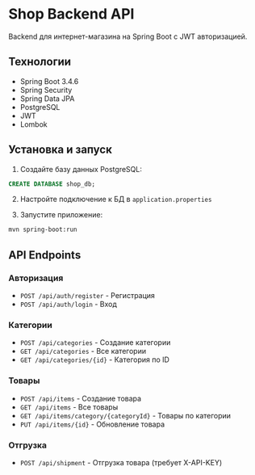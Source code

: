 # Shop Backend API

Backend для интернет-магазина на Spring Boot с JWT авторизацией.

## Технологии
- Spring Boot 3.4.6
- Spring Security
- Spring Data JPA
- PostgreSQL
- JWT
- Lombok

## Установка и запуск

1. Создайте базу данных PostgreSQL:
```sql
CREATE DATABASE shop_db;
```

2. Настройте подключение к БД в `application.properties`

3. Запустите приложение:
```bash
mvn spring-boot:run
```

## API Endpoints

### Авторизация
- `POST /api/auth/register` - Регистрация
- `POST /api/auth/login` - Вход

### Категории
- `POST /api/categories` - Создание категории
- `GET /api/categories` - Все категории
- `GET /api/categories/{id}` - Категория по ID

### Товары
- `POST /api/items` - Создание товара
- `GET /api/items` - Все товары
- `GET /api/items/category/{categoryId}` - Товары по категории
- `PUT /api/items/{id}` - Обновление товара

### Отгрузка
- `POST /api/shipment` - Отгрузка товара (требует X-API-KEY)